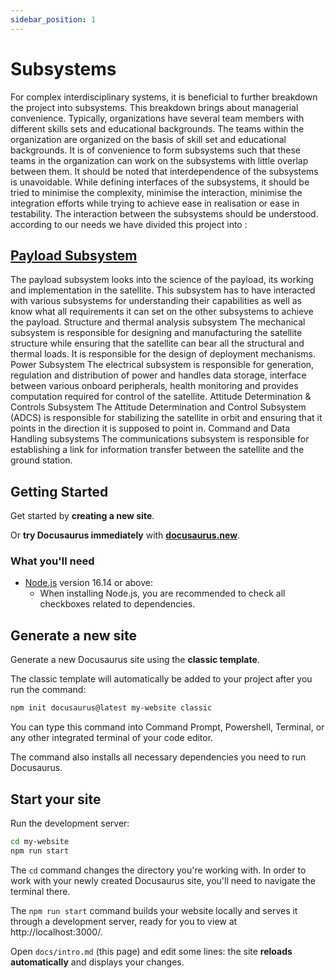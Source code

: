 ```yaml
---
sidebar_position: 1
---
```


# Subsystems

For complex interdisciplinary systems, it is beneficial to further breakdown the project into subsystems. This breakdown brings about managerial convenience. Typically, organizations have several team members with different skills sets and educational backgrounds. The teams within the organization are organized on the basis of skill set and educational backgrounds. It is of convenience to form subsystems such that these teams in the organization can work on the subsystems with little overlap between them. It should be noted that interdependence of the subsystems is unavoidable. While defining interfaces of the subsystems, it should be tried to minimise the complexity, minimise the interaction, minimise the integration efforts while trying to achieve ease in realisation or ease in testability. The interaction between the subsystems should be understood. according to our needs we have divided this project into :

## [Payload Subsystem](./category/power-system/)
The payload subsystem looks into the science of the payload, its working and implementation in the satellite. This subsystem has to have interacted with various subsystems for understanding their capabilities as well as know what all requirements it can set on the other subsystems to achieve the payload.
Structure and thermal analysis subsystem 
The mechanical subsystem is responsible for designing and manufacturing the satellite structure while ensuring that the satellite can bear all the structural and thermal loads. It is responsible for the design of deployment mechanisms.
Power Subsystem
The electrical subsystem is responsible for generation, regulation and distribution of power and handles data storage, interface between various onboard peripherals, health monitoring and provides computation required for control of the satellite.
Attitude Determination & Controls Subsystem 
The Attitude Determination and Control Subsystem (ADCS) is responsible for stabilizing the satellite in orbit and ensuring that it points in the direction it is supposed to point in.
Command and Data Handling subsystems 
The communications subsystem is responsible for establishing a link for information transfer between the satellite and the ground station.
## Getting Started

Get started by **creating a new site**.

Or **try Docusaurus immediately** with **[docusaurus.new](https://docusaurus.new)**.

### What you'll need

- [Node.js](https://nodejs.org/en/download/) version 16.14 or above:
  - When installing Node.js, you are recommended to check all checkboxes related to dependencies.

## Generate a new site

Generate a new Docusaurus site using the **classic template**.

The classic template will automatically be added to your project after you run the command:

```bash
npm init docusaurus@latest my-website classic
```

You can type this command into Command Prompt, Powershell, Terminal, or any other integrated terminal of your code editor.

The command also installs all necessary dependencies you need to run Docusaurus.

## Start your site

Run the development server:

```bash
cd my-website
npm run start
```

The `cd` command changes the directory you're working with. In order to work with your newly created Docusaurus site, you'll need to navigate the terminal there.

The `npm run start` command builds your website locally and serves it through a development server, ready for you to view at http://localhost:3000/.

Open `docs/intro.md` (this page) and edit some lines: the site **reloads automatically** and displays your changes.
